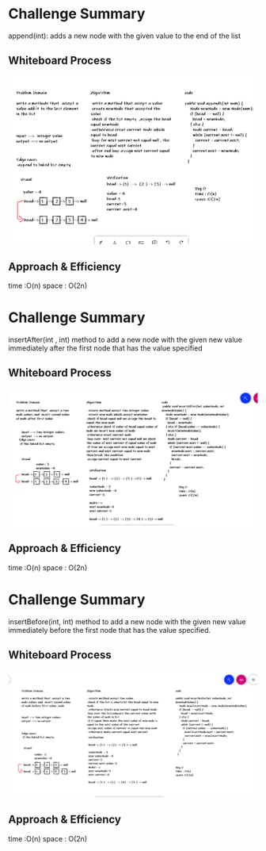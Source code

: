 # Challenge Summary

append(int): adds a new node with the given value to the end of the list

## Whiteboard Process

![image](../img/ch6append.PNG)

## Approach & Efficiency

time :O(n)
space : O(2n)



# Challenge Summary

insertAfter(int , int) method to add a new node with the given new value immediately after the first node that has the value specified


## Whiteboard Process

![image](../img/ch6After.PNG)

## Approach & Efficiency

time :O(n)
space : O(2n)



# Challenge Summary

insertBefore(int, int) method to add a new node with the given new value immediately before the first node that has the value specified.


## Whiteboard Process

![image](../img/ch6before.PNG)

## Approach & Efficiency

time :O(n)
space : O(2n)
